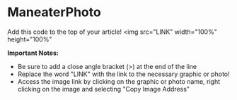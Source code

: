 # ManeaterPhoto

Add this code to the top of your article!
<img src="LINK" width="100%" height="100%"
<script>
function removePic() {
document.getElementById("articlePictureBox").remove();
}
removePic();
</script>

        
**Important Notes:**
- Be sure to add a close angle bracket (>) at the end of the line
- Replace the word "LINK" with the link to the necessary graphic or photo!
- Access the image link by clicking on the graphic or photo name, right clicking on the image and selecting "Copy Image Address"


